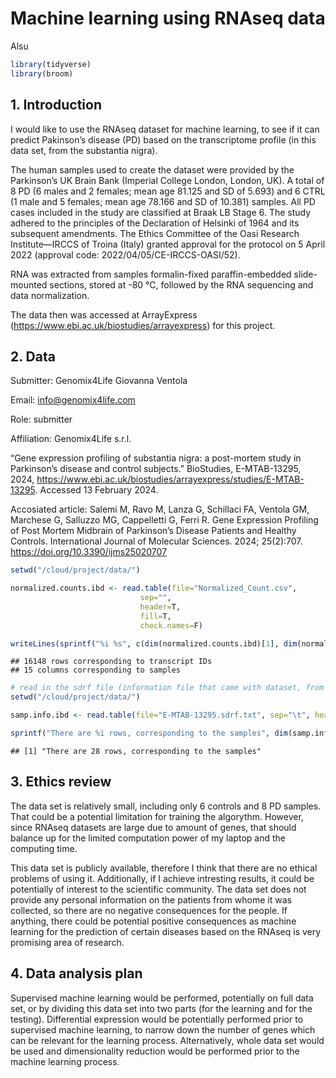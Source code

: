 Machine learning using RNAseq data
================
Alsu

``` r
library(tidyverse)
library(broom)
```

## 1. Introduction

I would like to use the RNAseq dataset for machine learning, to see if
it can predict Pakinson’s disease (PD) based on the transcriptome
profile (in this data set, from the substantia nigra).

The human samples used to create the dataset were provided by the
Parkinson’s UK Brain Bank (Imperial College London, London, UK). A total
of 8 PD (6 males and 2 females; mean age 81.125 and SD of 5.693) and 6
CTRL (1 male and 5 females; mean age 78.166 and SD of 10.381) samples.
All PD cases included in the study are classified at Braak LB Stage 6.
The study adhered to the principles of the Declaration of Helsinki of
1964 and its subsequent amendments. The Ethics Committee of the Oasi
Research Institute—IRCCS of Troina (Italy) granted approval for the
protocol on 5 April 2022 (approval code: 2022/04/05/CE-IRCCS-OASI/52).

RNA was extracted from samples formalin-fixed paraffin-embedded
slide-mounted sections, stored at -80 °C, followed by the RNA sequencing
and data normalization.

The data then was accessed at ArrayExpress
(<https://www.ebi.ac.uk/biostudies/arrayexpress>) for this project.

## 2. Data

Submitter: Genomix4Life Giovanna Ventola

Email: <info@genomix4life.com>

Role: submitter

Affiliation: Genomix4Life s.r.l.

“Gene expression profiling of substantia nigra: a post-mortem study in
Parkinson’s disease and control subjects.” BioStudies, E-MTAB-13295,
2024,
<https://www.ebi.ac.uk/biostudies/arrayexpress/studies/E-MTAB-13295>.
Accessed 13 February 2024.

Accosiated article: Salemi M, Ravo M, Lanza G, Schillaci FA, Ventola GM,
Marchese G, Salluzzo MG, Cappelletti G, Ferri R. Gene Expression
Profiling of Post Mortem Midbrain of Parkinson’s Disease Patients and
Healthy Controls. International Journal of Molecular Sciences. 2024;
25(2):707. <https://doi.org/10.3390/ijms25020707>

``` r
setwd("/cloud/project/data/")  

normalized.counts.ibd <- read.table(file="Normalized_Count.csv",
                             sep="",
                             header=T,
                             fill=T,
                             check.names=F)

writeLines(sprintf("%i %s", c(dim(normalized.counts.ibd)[1], dim(normalized.counts.ibd)[2]), c("rows corresponding to transcript IDs", "columns corresponding to samples")))
```

    ## 16148 rows corresponding to transcript IDs
    ## 15 columns corresponding to samples

``` r
# read in the sdrf file (information file that came with dataset, from the original study)
setwd("/cloud/project/data/") 

samp.info.ibd <- read.table(file="E-MTAB-13295.sdrf.txt", sep="\t", header=T, fill=T, check.names=F)

sprintf("There are %i rows, corresponding to the samples", dim(samp.info.ibd)[1])
```

    ## [1] "There are 28 rows, corresponding to the samples"

## 3. Ethics review

The data set is relatively small, including only 6 controls and 8 PD
samples. That could be a potential limitation for training the
algorythm. However, since RNAseq datasets are large due to amount of
genes, that should balance up for the limited computation power of my
laptop and the computing time.

This data set is publicly available, therefore I think that there are no
ethical problems of using it. Additionally, if I achieve intresting
results, it could be potentially of interest to the scientific
community. The data set does not provide any personal information on the
patients from whome it was collected, so there are no negative
consequences for the people. If anything, there could be potential
positive consequences as machine learning for the prediction of certain
diseases based on the RNAseq is very promising area of research.

## 4. Data analysis plan

Supervised machine learning would be performed, potentially on full data
set, or by dividing this data set into two parts (for the learning and
for the testing). Differential expression would be potentially performed
prior to supervised machine learning, to narrow down the number of genes
which can be relevant for the learning process. Alternatively, whole
data set would be used and dimensionality reduction would be performed
prior to the machine learning process.
